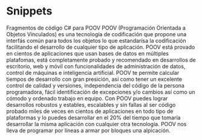 # Snippets
Fragmentos de código C# para POOV 
POOV (Programación Orientada a Objetos Vinculados) es una tecnología de codificación que propone una interfás común para todos los objetos lo que estandarísa la codificación facilitando el desarrollo de cualquier tipo de aplicación.
POOV está provado en cientos de aplicaciones que usan bases de datos en múltiples platafomas, está completamente probado y recomendado en desarrollos de escritorio, web y móvil con funcionalidades de administración de datos, control de máquinas e inteligencia artificial.
POOV te permite calcular tiempos de desarrollo con gran presición, así como tener un excelente control de calidad y versiones, independencia del código de la persona programadora, fácil identificación de excepciones y/o cambios así como un cómodo y ordenado trabajo en equipo.
Con POOV puedes lograr desarrollos robustos y estables, escalables y sin fallas al ser código probado miles de veces en cientos de aplicaciones en todo tipo de plataformas y lo puedes desarrollar en el 20% del tiempo que tomaría desarrollar la misma aplicación con cualquier otra tecnología.
POOV nos lleva de programar por líneas a armar por bloques una alpicación.
